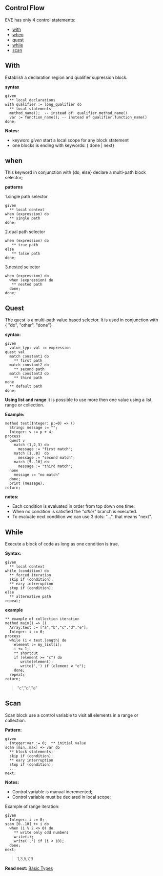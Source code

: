 ## Control Flow

EVE has only 4 control statements: 

* [with](#with)
* [when](#when)
* [quest](#quest)
* [while](#while)
* [scan](#scan)

## With

Establish a declaration region and qualifier supression block. 

**syntax**
```
given
  ** local declarations
with qualifier := long_qualifier do
  ** local statements
  method_name();  -- instead of: qualifier.method_name()
  var := function_name(); -- instead of qualifier.function_name()
done;
```

**Notes:** 

* keyword _given_ start a local scope for any block statement
* one blocks is ending with keywords: { done \| next}

## when

This keyword in conjunction with {do, else} declare a multi-path block selector;


**patterns**

1.single path selector
```
given
  ** local context
when (expression) do
  ** single path
done;
```
  
2.dual path selector
```  
when (expression) do
   ** true path
else
   ** false path
done;
```
  
3.nested selector 
```  
when (expression) do
  when (expression) do
   ** nested path
  done;
done;
```

## Quest

The quest is a multi-path value based selector. 
It is used in conjunction with { "do", "other", "done"}

**syntax:**

```
given 
  value_typ: val := expression
quest val
  match constant1 do
    ** first path
  match constant2 do
    ** second path
  match constant3 do
    ** third path
none
  ** default path
done;
```

**Using list and range**
It is possible to use more then one value using a list, range or collection. 

**Example:**
```
method test(Integer: p:=0) => ()
  String: message := "";
  Integer: v := p + 4;
process 
  quest v
    match (1,2,3) do
      message := "first match";
    match [1..8]  do
      message := "second match";
    match [5..10] do
      message := "third match";    
  none
    message := "no match"
  done;
  print (message);
return;
```

**notes:**

* Each condition is evaluated in order from top down one time;
* When no condition is satisfied the _"other"_ branch is executed.
* To evaluate next condition we can use 3 dots: "...", that means "next".


## While

Execute a block of code as long as one condition is true.

**Syntax:**
```
given
  ** local context
while (condition) do
  ** forced iteration
  skip if (condition);
  ** eary intreruption
  stop if (condition);
else
  ** alternative path  
repeat;
```
**example**

```
** example of collection iteration
method main() => ()
  Array:test := ["a","b","c","d","e"];
  Integer: i := 0;
process
  while (i < test.length) do
    element := my_list[i];
    i += 1;
    ** shortcut 
    if (element >= "c") do
       write(element);
       write(',') if (element ≠ "e");
    done;
  repeat;
return;
```
> "c","d","e"

## Scan

Scan block use a control variable to visit all elements in a range or collection.

**Pattern:**
``` 
given 
  Integer:var := 0;  ** initial value
scan [min..max] +> var do
  ** block statements;
  skip if (condition);
  ** eary interruption
  stop if (condition);
  ...
next;
```

**Notes:**    
* Control variable is manual incremented;
* Control variable must be declared in local scope;

Example of range iteration:
```
given
  Integer: i := 0;
scan [0..10] +> i do
  when (i % 2 <> 0) do
    ** write only odd numbers
    write(i);
    write(',') if (i < 10);
  done;
next;
```
> 1,3,5,7,9

**Read next:** [Basic Types](basic.md)